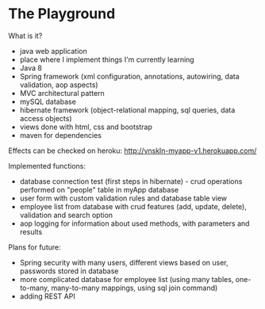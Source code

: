 # The Playground

What is it?
- java web application
- place where I implement things I'm currently learning
- Java 8
- Spring framework (xml configuration, annotations, autowiring, data validation, aop aspects) 
- MVC architectural pattern
- mySQL database
- hibernate framework (object-relational mapping, sql queries, data access objects)
- views done with html, css and bootstrap
- maven for dependencies

Effects can be checked on heroku: http://vnskln-myapp-v1.herokuapp.com/ 

Implemented functions:
- database connection test (first steps in hibernate) - crud operations performed on "people" table in myApp database
- user form with custom validation rules and database table view
- employee list from database with crud features (add, update, delete), validation and search option
- aop logging for information about used methods, with parameters and results

Plans for future:
- Spring security with many users, different views based on user, passwords stored in database
- more complicated database for employee list (using many tables, one-to-many, many-to-many mappings, using sql join command)
- adding REST API
